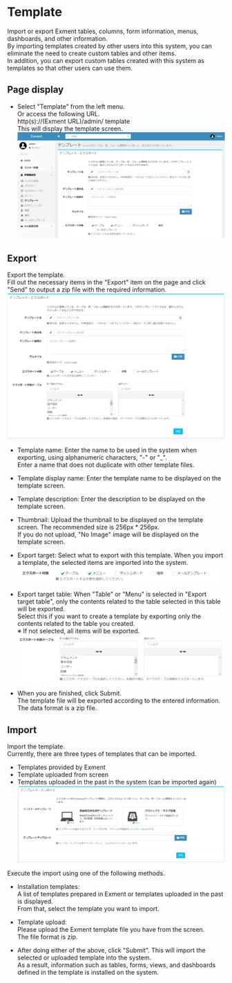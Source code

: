 # Template
Import or export Exment tables, columns, form information, menus, dashboards, and other information.  
By importing templates created by other users into this system, you can eliminate the need to create custom tables and other items.  
In addition, you can export custom tables created with this system as templates so that other users can use them.  

## Page display
- Select "Template" from the left menu.  
Or access the following URL.  
http(s)://(Exment URL)/admin/ template  
This will display the template screen.  
![Template screen](img/template/template1.png)  


## Export
Export the template.  
Fill out the necessary items in the "Export" item on the page and click "Send" to output a zip file with the required information.
![Template screen](img/template/template_export0.png)  

- Template name: Enter the name to be used in the system when exporting, using alphanumeric characters, "-" or "_".  
Enter a name that does not duplicate with other template files.  

- Template display name: Enter the template name to be displayed on the template screen.  

- Template description: Enter the description to be displayed on the template screen.  

- Thumbnail: Upload the thumbnail to be displayed on the template screen. The recommended size is 256px * 256px.  
If you do not upload, "No Image" image will be displayed on the template screen.

- Export target: Select what to export with this template. When you import a template, the selected items are imported into the system.
![Template screen](img/template/template_export1.png)  

- Export target table: When "Table" or "Menu" is selected in "Export target table", only the contents related to the table selected in this table will be exported.  
Select this if you want to create a template by exporting only the contents related to the table you created.  
※ If not selected, all items will be exported.
![Template screen](img/template/template_export2.png)  

- When you are finished, click Submit.  
The template file will be exported according to the entered information.  
The data format is a zip file.

## Import
Import the template.  
Currently, there are three types of templates that can be imported.  

- Templates provided by Exment
- Template uploaded from screen
- Templates uploaded in the past in the system (can be imported again)
![Template screen](img/template/template_import0.png)  

Execute the import using one of the following methods.  

- Installation templates:  
A list of templates prepared in Exment or templates uploaded in the past is displayed.  
From that, select the template you want to import.  

- Template upload:  
Please upload the Exment template file you have from the screen.  
The file format is zip.  

- After doing either of the above, click "Submit". This will import the selected or uploaded template into the system.  
As a result, information such as tables, forms, views, and dashboards defined in the template is installed on the system.  